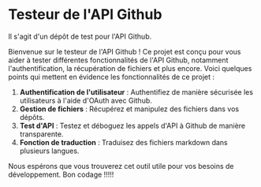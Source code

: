 # Testeur de l'API Github

Il s'agit d'un dépôt de test pour l'API Github.

Bienvenue sur le testeur de l'API Github ! Ce projet est conçu pour vous aider à tester différentes fonctionnalités de l'API Github, notamment l'authentification, la récupération de fichiers et plus encore. Voici quelques points qui mettent en évidence les fonctionnalités de ce projet :

1. **Authentification de l'utilisateur** : Authentifiez de manière sécurisée les utilisateurs à l'aide d'OAuth avec Github.
2. **Gestion de fichiers** : Récupérez et manipulez des fichiers dans vos dépôts.
3. **Test d'API** : Testez et déboguez les appels d'API à Github de manière transparente.
4. **Fonction de traduction** : Traduisez des fichiers markdown dans plusieurs langues.

Nous espérons que vous trouverez cet outil utile pour vos besoins de développement. Bon codage !!!!!

